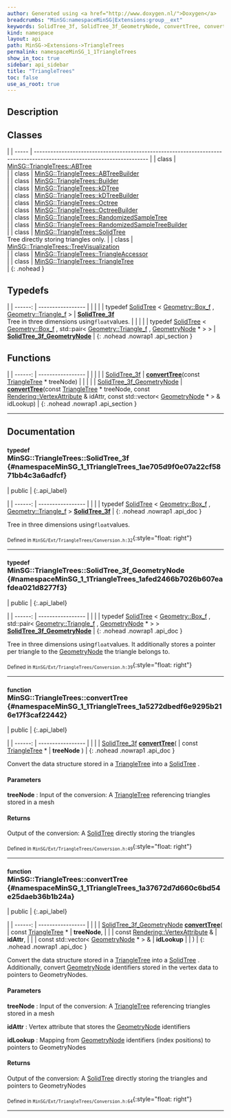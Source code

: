 ```yaml
---
author: Generated using <a href="http://www.doxygen.nl/">Doxygen</a>
breadcrumbs: "MinSG:namespaceMinSG|Extensions:group__ext"
keywords: SolidTree_3f, SolidTree_3f_GeometryNode, convertTree, convertTree
kind: namespace
layout: api
path: MinSG->Extensions->TriangleTrees
permalink: namespaceMinSG_1_1TriangleTrees
show_in_toc: true
sidebar: api_sidebar
title: "TriangleTrees"
toc: false
use_as_root: true
---
```


## Description





## Classes

|
| ----- | ----------------------------------------------------------------------------------------------------------------------- | 
| class | [MinSG::TriangleTrees::ABTree](classMinSG_1_1TriangleTrees_1_1ABTree) <br/>                                             | 
| class | [MinSG::TriangleTrees::ABTreeBuilder](classMinSG_1_1TriangleTrees_1_1ABTreeBuilder) <br/>                               | 
| class | [MinSG::TriangleTrees::Builder](classMinSG_1_1TriangleTrees_1_1Builder) <br/>                                           | 
| class | [MinSG::TriangleTrees::kDTree](classMinSG_1_1TriangleTrees_1_1kDTree) <br/>                                             | 
| class | [MinSG::TriangleTrees::kDTreeBuilder](classMinSG_1_1TriangleTrees_1_1kDTreeBuilder) <br/>                               | 
| class | [MinSG::TriangleTrees::Octree](classMinSG_1_1TriangleTrees_1_1Octree) <br/>                                             | 
| class | [MinSG::TriangleTrees::OctreeBuilder](classMinSG_1_1TriangleTrees_1_1OctreeBuilder) <br/>                               | 
| class | [MinSG::TriangleTrees::RandomizedSampleTree](classMinSG_1_1TriangleTrees_1_1RandomizedSampleTree) <br/>                 | 
| class | [MinSG::TriangleTrees::RandomizedSampleTreeBuilder](classMinSG_1_1TriangleTrees_1_1RandomizedSampleTreeBuilder) <br/>   | 
| class | [MinSG::TriangleTrees::SolidTree](classMinSG_1_1TriangleTrees_1_1SolidTree) <br/> Tree directly storing triangles only. | 
| class | [MinSG::TriangleTrees::TreeVisualization](classMinSG_1_1TriangleTrees_1_1TreeVisualization) <br/>                       | 
| class | [MinSG::TriangleTrees::TriangleAccessor](classMinSG_1_1TriangleTrees_1_1TriangleAccessor) <br/>                         | 
| class | [MinSG::TriangleTrees::TriangleTree](classMinSG_1_1TriangleTrees_1_1TriangleTree) <br/>                                 | 
{: .nohead }

## Typedefs

|
| ------: | ----------------- |
|  | |
| typedef [SolidTree](classMinSG_1_1TriangleTrees_1_1SolidTree) < [Geometry::Box_f](namespaceGeometry#namespaceGeometry_1a7049ac0db2eca3232a41d0c0f0f7e948) , [Geometry::Triangle_f](namespaceGeometry#namespaceGeometry_1a0d9198639b0c7f51f3cf504cbcfb7ec6) > | **[SolidTree_3f](#namespaceMinSG_1_1TriangleTrees_1ae705d9f0e07a22cf5871bb4c3a6adfcf)**  <br/> Tree in three dimensions using`float`values. |
|  | |
| typedef [SolidTree](classMinSG_1_1TriangleTrees_1_1SolidTree) < [Geometry::Box_f](namespaceGeometry#namespaceGeometry_1a7049ac0db2eca3232a41d0c0f0f7e948) , std::pair< [Geometry::Triangle_f](namespaceGeometry#namespaceGeometry_1a0d9198639b0c7f51f3cf504cbcfb7ec6) , [GeometryNode](classMinSG_1_1GeometryNode) * > > | **[SolidTree_3f_GeometryNode](#namespaceMinSG_1_1TriangleTrees_1afed2466b7026b607eafdea021d8277f3)**  |
{: .nohead .nowrap1 .api_section }


## Functions

|
| ------: | ----------------- |
|  | |
| [SolidTree_3f](namespaceMinSG_1_1TriangleTrees#namespaceMinSG_1_1TriangleTrees_1ae705d9f0e07a22cf5871bb4c3a6adfcf) | **[convertTree](#namespaceMinSG_1_1TriangleTrees_1a5272dbedf6e9295b216e17f3caf22442)**(const [TriangleTree](classMinSG_1_1TriangleTrees_1_1TriangleTree) * treeNode) |
|  | |
| [SolidTree_3f_GeometryNode](namespaceMinSG_1_1TriangleTrees#namespaceMinSG_1_1TriangleTrees_1afed2466b7026b607eafdea021d8277f3) | **[convertTree](#namespaceMinSG_1_1TriangleTrees_1a37672d7d660c6bd54e25daeb36b1b24a)**(const [TriangleTree](classMinSG_1_1TriangleTrees_1_1TriangleTree) * treeNode, const [Rendering::VertexAttribute](namespaceRendering#namespaceRendering_1a5e16ec4d55d5b46f34a1a05bdb96384a) & idAttr, const std::vector< [GeometryNode](classMinSG_1_1GeometryNode) * > & idLookup) |
{: .nohead .nowrap1 .api_section }


-------------------------------------------------------------------

## Documentation

### <small>typedef</small><br/> MinSG::TriangleTrees::SolidTree_3f {#namespaceMinSG_1_1TriangleTrees_1ae705d9f0e07a22cf5871bb4c3a6adfcf}

| public |
{:.api_label}

|
| ------: | ----------------- |
|  |
| typedef [SolidTree](classMinSG_1_1TriangleTrees_1_1SolidTree) < [Geometry::Box_f](namespaceGeometry#namespaceGeometry_1a7049ac0db2eca3232a41d0c0f0f7e948) , [Geometry::Triangle_f](namespaceGeometry#namespaceGeometry_1a0d9198639b0c7f51f3cf504cbcfb7ec6) > **[SolidTree_3f](#namespaceMinSG_1_1TriangleTrees_1ae705d9f0e07a22cf5871bb4c3a6adfcf)**  |
{: .nohead .nowrap1 .api_doc }

Tree in three dimensions using`float`values.





<sub>Defined in `MinSG/Ext/TriangleTrees/Conversion.h:32`</sub>{:style="float: right"}

-------------------------------------------------------------------

### <small>typedef</small><br/> MinSG::TriangleTrees::SolidTree_3f_GeometryNode {#namespaceMinSG_1_1TriangleTrees_1afed2466b7026b607eafdea021d8277f3}

| public |
{:.api_label}

|
| ------: | ----------------- |
|  |
| typedef [SolidTree](classMinSG_1_1TriangleTrees_1_1SolidTree) < [Geometry::Box_f](namespaceGeometry#namespaceGeometry_1a7049ac0db2eca3232a41d0c0f0f7e948) , std::pair< [Geometry::Triangle_f](namespaceGeometry#namespaceGeometry_1a0d9198639b0c7f51f3cf504cbcfb7ec6) , [GeometryNode](classMinSG_1_1GeometryNode) * > > **[SolidTree_3f_GeometryNode](#namespaceMinSG_1_1TriangleTrees_1afed2466b7026b607eafdea021d8277f3)**  |
{: .nohead .nowrap1 .api_doc }



Tree in three dimensions using`float`values. It additionally stores a pointer per triangle to the [GeometryNode](classMinSG_1_1GeometryNode) the triangle belongs to.



<sub>Defined in `MinSG/Ext/TriangleTrees/Conversion.h:39`</sub>{:style="float: right"}

-------------------------------------------------------------------

### <small>function</small><br/> MinSG::TriangleTrees::convertTree {#namespaceMinSG_1_1TriangleTrees_1a5272dbedf6e9295b216e17f3caf22442}

| public |
{:.api_label}

|
| ------: | ----------------- |
|  |
| [SolidTree_3f](namespaceMinSG_1_1TriangleTrees#namespaceMinSG_1_1TriangleTrees_1ae705d9f0e07a22cf5871bb4c3a6adfcf) **[convertTree](#namespaceMinSG_1_1TriangleTrees_1a5272dbedf6e9295b216e17f3caf22442)**( | const [TriangleTree](classMinSG_1_1TriangleTrees_1_1TriangleTree) * | **treeNode** ) |
{: .nohead .nowrap1 .api_doc }



Convert the data structure stored in a [TriangleTree](classMinSG_1_1TriangleTrees_1_1TriangleTree) into a [SolidTree](classMinSG_1_1TriangleTrees_1_1SolidTree) .


#### Parameters
**treeNode**
:  Input of the conversion: A [TriangleTree](classMinSG_1_1TriangleTrees_1_1TriangleTree) referencing triangles stored in a mesh




#### Returns
Output of the conversion: A [SolidTree](classMinSG_1_1TriangleTrees_1_1SolidTree) directly storing the triangles





<sub>Defined in `MinSG/Ext/TriangleTrees/Conversion.h:49`</sub>{:style="float: right"}

-------------------------------------------------------------------

### <small>function</small><br/> MinSG::TriangleTrees::convertTree {#namespaceMinSG_1_1TriangleTrees_1a37672d7d660c6bd54e25daeb36b1b24a}

| public |
{:.api_label}

|
| ------: | ----------------- |
|  |
| [SolidTree_3f_GeometryNode](namespaceMinSG_1_1TriangleTrees#namespaceMinSG_1_1TriangleTrees_1afed2466b7026b607eafdea021d8277f3) **[convertTree](#namespaceMinSG_1_1TriangleTrees_1a37672d7d660c6bd54e25daeb36b1b24a)**( | const [TriangleTree](classMinSG_1_1TriangleTrees_1_1TriangleTree) * | **treeNode**, |
| | const [Rendering::VertexAttribute](namespaceRendering#namespaceRendering_1a5e16ec4d55d5b46f34a1a05bdb96384a) & | **idAttr**, |
| | const std::vector< [GeometryNode](classMinSG_1_1GeometryNode) * > & | **idLookup** |
|   ) |
{: .nohead .nowrap1 .api_doc }



Convert the data structure stored in a [TriangleTree](classMinSG_1_1TriangleTrees_1_1TriangleTree) into a [SolidTree](classMinSG_1_1TriangleTrees_1_1SolidTree) . Additionally, convert [GeometryNode](classMinSG_1_1GeometryNode) identifiers stored in the vertex data to pointers to GeometryNodes.


#### Parameters
**treeNode**
:  Input of the conversion: A [TriangleTree](classMinSG_1_1TriangleTrees_1_1TriangleTree) referencing triangles stored in a mesh



**idAttr**
:  Vertex attribute that stores the [GeometryNode](classMinSG_1_1GeometryNode) identifiers



**idLookup**
:  Mapping from [GeometryNode](classMinSG_1_1GeometryNode) identifiers (index positions) to pointers to GeometryNodes




#### Returns
Output of the conversion: A [SolidTree](classMinSG_1_1TriangleTrees_1_1SolidTree) directly storing the triangles and pointers to GeometryNodes





<sub>Defined in `MinSG/Ext/TriangleTrees/Conversion.h:64`</sub>{:style="float: right"}

-------------------------------------------------------------------

